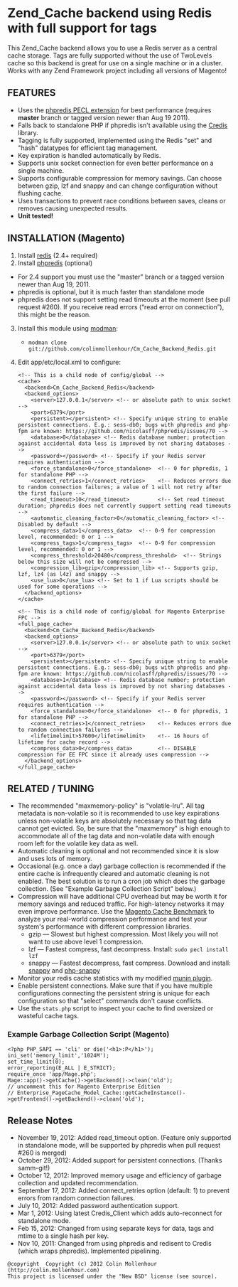 # Zend_Cache backend using Redis with full support for tags

This Zend_Cache backend allows you to use a Redis server as a central cache storage. Tags are fully supported
without the use of TwoLevels cache so this backend is great for use on a single machine or in a cluster.
Works with any Zend Framework project including all versions of Magento!

## FEATURES

 - Uses the [phpredis PECL extension](https://github.com/nicolasff/phpredis) for best performance (requires **master** branch or tagged version newer than Aug 19 2011).
 - Falls back to standalone PHP if phpredis isn't available using the [Credis](https://github.com/colinmollenhour/credis) library.
 - Tagging is fully supported, implemented using the Redis "set" and "hash" datatypes for efficient tag management.
 - Key expiration is handled automatically by Redis.
 - Supports unix socket connection for even better performance on a single machine.
 - Supports configurable compression for memory savings. Can choose between gzip, lzf and snappy and can change configuration without flushing cache.
 - Uses transactions to prevent race conditions between saves, cleans or removes causing unexpected results.
 - __Unit tested!__

## INSTALLATION (Magento)

 1. Install [redis](http://redis.io/download) (2.4+ required)
 2. Install [phpredis](https://github.com/nicolasff/phpredis) (optional)

   * For 2.4 support you must use the "master" branch or a tagged version newer than Aug 19, 2011.
   * phpredis is optional, but it is much faster than standalone mode
   * phpredis does not support setting read timeouts at the moment (see pull request #260). If you receive read errors (“read error on connection”), this
     might be the reason.

 3. Install this module using [modman](https://github.com/colinmollenhour/modman):

    * `modman clone git://github.com/colinmollenhour/Cm_Cache_Backend_Redis.git`

 4. Edit app/etc/local.xml to configure:

        <!-- This is a child node of config/global -->
        <cache>
          <backend>Cm_Cache_Backend_Redis</backend>
          <backend_options>
            <server>127.0.0.1</server> <!-- or absolute path to unix socket -->
            <port>6379</port>
            <persistent></persistent> <!-- Specify unique string to enable persistent connections. E.g.: sess-db0; bugs with phpredis and php-fpm are known: https://github.com/nicolasff/phpredis/issues/70 -->
            <database>0</database> <!-- Redis database number; protection against accidental data loss is improved by not sharing databases -->
            <password></password> <!-- Specify if your Redis server requires authentication -->
            <force_standalone>0</force_standalone>  <!-- 0 for phpredis, 1 for standalone PHP -->
            <connect_retries>1</connect_retries>    <!-- Reduces errors due to random connection failures; a value of 1 will not retry after the first failure -->
            <read_timeout>10</read_timeout>         <!-- Set read timeout duration; phpredis does not currently support setting read timeouts -->
            <automatic_cleaning_factor>0</automatic_cleaning_factor> <!-- Disabled by default -->
            <compress_data>1</compress_data>  <!-- 0-9 for compression level, recommended: 0 or 1 -->
            <compress_tags>1</compress_tags>  <!-- 0-9 for compression level, recommended: 0 or 1 -->
            <compress_threshold>20480</compress_threshold>  <!-- Strings below this size will not be compressed -->
            <compression_lib>gzip</compression_lib> <!-- Supports gzip, lzf, lz4 (as l4z) and snappy -->
            <use_lua>0</use_lua> <!-- Set to 1 if Lua scripts should be used for some operations -->
          </backend_options>
        </cache>

        <!-- This is a child node of config/global for Magento Enterprise FPC -->
        <full_page_cache>
          <backend>Cm_Cache_Backend_Redis</backend>
          <backend_options>
            <server>127.0.0.1</server> <!-- or absolute path to unix socket -->
            <port>6379</port>
            <persistent></persistent> <!-- Specify unique string to enable persistent connections. E.g.: sess-db0; bugs with phpredis and php-fpm are known: https://github.com/nicolasff/phpredis/issues/70 -->
            <database>1</database> <!-- Redis database number; protection against accidental data loss is improved by not sharing databases -->
            <password></password> <!-- Specify if your Redis server requires authentication -->
            <force_standalone>0</force_standalone>  <!-- 0 for phpredis, 1 for standalone PHP -->
            <connect_retries>1</connect_retries>    <!-- Reduces errors due to random connection failures -->
            <lifetimelimit>57600</lifetimelimit>    <!-- 16 hours of lifetime for cache record -->
            <compress_data>0</compress_data>        <!-- DISABLE compression for EE FPC since it already uses compression -->
          </backend_options>
        </full_page_cache>

## RELATED / TUNING

 - The recommended "maxmemory-policy" is "volatile-lru". All tag metadata is non-volatile so it is
   recommended to use key expirations unless non-volatile keys are absolutely necessary so that tag
   data cannot get evicted. So, be sure that the "maxmemory" is high enough to accommodate all of
   the tag data and non-volatile data with enough room left for the volatile key data as well.
 - Automatic cleaning is optional and not recommended since it is slow and uses lots of memory.
 - Occasional (e.g. once a day) garbage collection is recommended if the entire cache is infrequently cleared and
   automatic cleaning is not enabled. The best solution is to run a cron job which does the garbage collection.
   (See "Example Garbage Collection Script" below.)
 - Compression will have additional CPU overhead but may be worth it for memory savings and reduced traffic.
   For high-latency networks it may even improve performance. Use the
   [Magento Cache Benchmark](https://github.com/colinmollenhour/magento-cache-benchmark) to analyze your real-world
   compression performance and test your system's performance with different compression libraries.
   - gzip — Slowest but highest compression. Most likely you will not want to use above level 1 compression.
   - lzf — Fastest compress, fast decompress. Install: `sudo pecl install lzf`
   - snappy — Fastest decompress, fast compress. Download and install: [snappy](http://code.google.com/p/snappy/) and [php-snappy](http://code.google.com/p/php-snappy/)
 - Monitor your redis cache statistics with my modified [munin plugin](https://gist.github.com/1177716).
 - Enable persistent connections. Make sure that if you have multiple configurations connecting the persistent
   string is unique for each configuration so that "select" commands don't cause conflicts.
 - Use the `stats.php` script to inspect your cache to find oversized or wasteful cache tags.

### Example Garbage Collection Script (Magento)

    <?php PHP_SAPI == 'cli' or die('<h1>:P</h1>');
    ini_set('memory_limit','1024M');
    set_time_limit(0);
    error_reporting(E_ALL | E_STRICT);
    require_once 'app/Mage.php';
    Mage::app()->getCache()->getBackend()->clean('old');
    // uncomment this for Magento Enterprise Edition
    // Enterprise_PageCache_Model_Cache::getCacheInstance()->getFrontend()->getBackend()->clean('old');

## Release Notes

 - November 19, 2012: Added read_timeout option. (Feature only supported in standalone mode, will be supported by phpredis when pull request #260 is merged)
 - October 29, 2012: Added support for persistent connections. (Thanks samm-git!)
 - October 12, 2012: Improved memory usage and efficiency of garbage collection and updated recommendation.
 - September 17, 2012: Added connect_retries option (default: 1) to prevent errors from random connection failures.
 - July 10, 2012: Added password authentication support.
 - Mar 1, 2012: Using latest Credis_Client which adds auto-reconnect for standalone mode.
 - Feb 15, 2012: Changed from using separate keys for data, tags and mtime to a single hash per key.
 - Nov 10, 2011: Changed from using phpredis and redisent to Credis (which wraps phpredis). Implemented pipelining.

```
@copyright  Copyright (c) 2012 Colin Mollenhour (http://colin.mollenhour.com)
This project is licensed under the "New BSD" license (see source).
```
